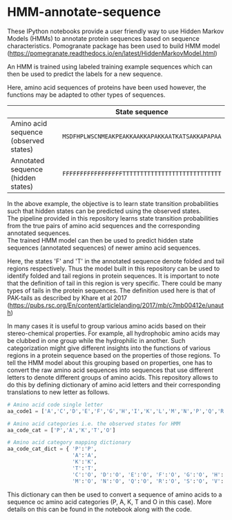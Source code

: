 # HMM-annotate-sequence

These IPython notebooks provide a user friendly way to use Hidden Markov Models (HMMs) to annotate protein sequences based on sequence characteristics.
Pomogranate package has been used to build HMM model (https://pomegranate.readthedocs.io/en/latest/HiddenMarkovModel.html)    

An HMM is trained using labeled training example sequences which can then be used to predict the labels for a new sequence.  

Here, amino acid sequences of proteins have been used however, the functions may be adapted to other types of sequences.

|                                      |                  State sequence                  |
|--------------------------------------|--------------------------------------------------|
| Amino acid sequence (observed states)| ``MSDFHPLWSCNMEAKPEAKKAAKKAPAKKAATKATSAKKAPAPAA``|
| Annotated sequence (hidden states)   | ``FFFFFFFFFFFFFFFFFTTTTTTTTTTTTTTTTTTTTTTTTTTTT``|

In the above example, the objective is to learn state transition probabilities such that hidden states can be predicted using the observed states.  
The pipeline provided in this repository learns state transition probabilities from the true pairs of amino acid sequences and the corresponding annotated sequences.    
The trained HMM model can then be used to predict hidden state sequences (annotated sequences) of newer amino acid sequences.  

Here, the states 'F' and 'T' in the annotated sequence denote folded and tail regions respectively. Thus the model built in this repository can be used to identify folded and tail regions in protein sequences. It is important to note that the definition of tail in this region is very specific. There could be many types of tails in the protein sequences. The definition used here is that of PAK-tails as described by Khare et al 2017 (https://pubs.rsc.org/En/content/articlelanding/2017/mb/c7mb00412e/unauth)    

In many cases it is useful to group various amino acids based on their stereo-chemical properties. For example, all hydrophobic amino acids may be clubbed in one group while the hydrophilic in another. Such categorization might give different insights into the functions of various regions in a protein sequence based on the properties of those regions. To tell the HMM model about this grouping based on properties, one has to convert the raw amino acid sequences into sequences that use different letters to denote different groups of amino acids. This repository allows to do this by defining dictionary of amino acid letters and their corresponding translations to new letter as follows.    

```python
# Amino acid code single letter
aa_code1 = ['A','C','D','E','F','G','H','I','K','L','M','N','P','Q','R','S','T','V','W','X','Y']

# Amino acid categories i.e. the observed states for HMM
aa_code_cat = ['P','A','K','T','O']

# Amino acid category mapping dictionary
aa_code_cat_dict = { 'P':'P',
                     'A':'A',
                     'K':'K',
                     'T':'T',
                     'C':'O', 'D':'O', 'E':'O', 'F':'O', 'G':'O', 'H':'O', 'I':'O', 'L':'O',
                     'M':'O', 'N':'O', 'Q':'O', 'R':'O', 'S':'O', 'V':'O', 'W':'O', 'X':'O', 'Y':'O'}
```
This dictionary can then be used to convert a sequence of amino acids to a sequence oc amino acid categories (P, A, K, T and O in this case). More details on this can be found in the notebook along with the code.    

